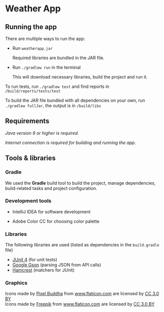# Weather App

## Running the app

There are multiple ways to run the app:

- Run `weatherapp.jar`
  
  Required libraries are bundled in the JAR file. 

- Run `./gradlew run` in the terminal
  
  This will download necessary libraries, build the project and run it.

To run tests, run `./gradlew test` and find reports in `/build/reports/tests/test`

To build the JAR file bundled with all dependencies on your own, run `./gradlew fullJar`, the output is in `/build/libs`

## Requirements

_Java version 9 or higher is required._

_Internet connection is required for building and running the app._

## Tools & libraries

### Gradle

We used the **Gradle** build tool to build the project, manage dependencies, build-related tasks and project configuration.

### Development tools

- IntelliJ IDEA for software development

- Adobe Color CC for choosing color palette

### Libraries

The following libraries are used (listed as dependencies in the `build.gradle` file)

- [JUnit 4](https://junit.org/junit4/) (for unit tests)
- [Google Gson](https://github.com/google/gson) (parsing JSON from API calls)
- [Hamcrest](http://hamcrest.org/) (matchers for JUnit)

### Graphics

<div>Icons made by <a href="https://www.flaticon.com/authors/pixel-buddha" title="Pixel Buddha">Pixel Buddha</a> from <a href="https://www.flaticon.com/" title="Flaticon">www.flaticon.com</a> are licensed by <a href="http://creativecommons.org/licenses/by/3.0/" title="Creative Commons BY 3.0" target="_blank">CC 3.0 BY</a></div> 
<div>Icons made by <a href="http://www.freepik.com" title="Freepik">Freepik</a> from <a href="https://www.flaticon.com/" title="Flaticon">www.flaticon.com</a> are licensed by <a href="http://creativecommons.org/licenses/by/3.0/" title="Creative Commons BY 3.0" target="_blank">CC 3.0 BY</a></div>
